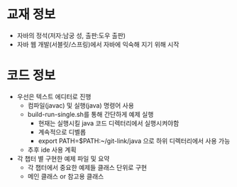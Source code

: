 # 교재 정보
- 자바의 정석(저자:남궁 성, 출판:도우 출판)
- 자바 웹 개발(서블릿/스프링)에서 자바에 익숙해 지기 위해 시작

# 코드 정보
- 우선은 텍스트 에디터로 진행
  - 컴파일(javac) 및 실행(java) 명령어 사용
  - build-run-single.sh를 통해 간단하게 예제 실행
    - 현재는 실행시킬 java 코드 디렉터리에서 실행시켜야함
    - 계속적으로 디벨롭
    - export PATH=$PATH:~/git-link/java 으로 하위 디렉터리에서 사용 가능
  - 추후 ide 사용 계획
- 각 챕터 별 구현한 예제 파일 및 요약
  - 각 챕터에서 중요한 예제들 클래스 단위로 구현
  - 메인 클래스 or 참고용 클래스
